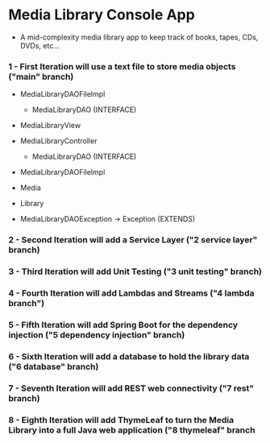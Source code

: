 # Media Library Console App
- A mid-complexity media library app to keep track of books, tapes, CDs, DVDs, etc...

### 1 - First Iteration will use a text file to store media objects ("main" branch)

- MediaLibraryDAOFileImpl
  - MediaLibraryDAO (INTERFACE)
- MediaLibraryView
- MediaLibraryController
  - MediaLibraryDAO (INTERFACE)
- MediaLibraryDAOFileImpl

- Media
- Library

- MediaLibraryDAOException -> Exception (EXTENDS)

### 2 - Second Iteration will add a Service Layer ("2 service layer" branch)

### 3 - Third Iteration will add Unit Testing ("3 unit testing" branch)

### 4 - Fourth Iteration will add Lambdas and Streams ("4 lambda branch")

### 5 - Fifth Iteration will add Spring Boot for the dependency injection ("5 dependency injection" branch)

### 6 - Sixth Iteration will add a database to hold the library data ("6 database" branch)

### 7 - Seventh Iteration will add REST web connectivity ("7 rest" branch)

### 8 - Eighth Iteration will add ThymeLeaf to turn the Media Library into a full Java web application ("8 thymeleaf" branch

